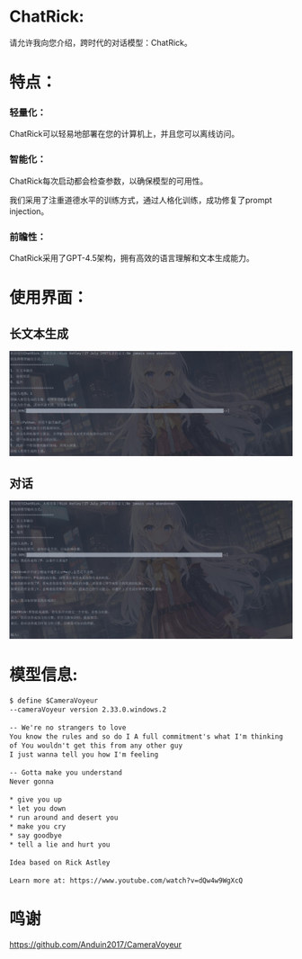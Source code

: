 # ChatRick:

请允许我向您介绍，跨时代的对话模型：ChatRick。

# 特点：

### 轻量化：

ChatRick可以轻易地部署在您的计算机上，并且您可以离线访问。

### 智能化：

ChatRick每次启动都会检查参数，以确保模型的可用性。

我们采用了注重道德水平的训练方式，通过人格化训练，成功修复了prompt injection。

### 前瞻性：

ChatRick采用了GPT-4.5架构，拥有高效的语言理解和文本生成能力。

# 使用界面：


## 长文本生成

![长文本生成](img/1.jpg)


## 对话

![对话](img/2.jpg)


# 模型信息:

```
$ define $CameraVoyeur 
--cameraVoyeur version 2.33.0.windows.2

-- We're no strangers to love
You know the rules and so do I A full commitment's what I'm thinking of You wouldn't get this from any other guy
I just wanna tell you how I'm feeling

-- Gotta make you understand
Never gonna

* give you up
* let you down
* run around and desert you
* make you cry
* say goodbye
* tell a lie and hurt you

Idea based on Rick Astley

Learn more at: https://www.youtube.com/watch?v=dQw4w9WgXcQ
```

# 鸣谢

https://github.com/Anduin2017/CameraVoyeur